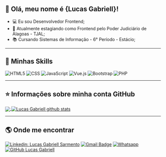 ## 👋 Olá, meu nome é <strong>{Lucas Gabriell}!</strong>

- 💻 Eu sou Desenvolvedor Frontend; 
- 💼 Atualmente estagiando como Frontend pelo Poder Judiciário de Alagoas - TJAL;
- 📚 Cursando Sistemas de Informação - 6° Período - Estácio;

---

## 🚀 Minhas Skills

![HTML5](https://img.shields.io/badge/-HTML5-333333?style=flat&logo=HTML5)
![CSS](https://img.shields.io/badge/-CSS-333333?style=flat&logo=CSS3&logoColor=1572B6)
![JavaScript](https://img.shields.io/badge/-JavaScript-333333?style=flat&logo=javascript)
![Vue.js](https://img.shields.io/badge/-Vue.js-333333?style=flat&logo=Vue.js)
![Bootstrap](https://img.shields.io/badge/-Bootstrap-333333?style=flat&logo=Bootstrap)
![PHP](https://img.shields.io/badge/-PHP-333333?style=flat&logo=PHP)

---

## ⭐ Informações sobre minha conta GitHub

<a href="https://github.com/Gurupreet">
  <img align="center" src="https://github-readme-stats.vercel.app/api/top-langs/?username=lucasgabriell97&theme=dracula&hide_langs_below=1" />
</a>

<a href="https://github.com/Gurupreet">
 <img align="center" src="https://github-readme-stats.vercel.app/api?username=lucasgabriell97&show_icons=true&theme=dracula&line_height=27" alt="Lucas Gabriell github stats"/>
</a>

---

## 🌎 Onde me encontrar

[![Linkedin: Lucas Gabriell Sarmento](https://img.shields.io/badge/LinkedIn-0077B5?style=for-the-badge&logo=linkedin&logoColor=white&link=https://www.linkedin.com/in/lucas-gabriell-sarmento-702331190/)](https://www.linkedin.com/in/lucas-gabriell-sarmento-702331190/)
[![Gmail Badge](https://img.shields.io/badge/Gmail-D14836?style=for-the-badge&logo=gmail&logoColor=white&link=mailto:lucas.gabriell97@hotmail.com)](mailto:lucas.gabriell97@hotmail.com)
[![Whatsapp](https://img.shields.io/badge/Whatsapp-25D366?style=for-the-badge&logo=whatsapp&logoColor=white&link=https://wa.me/5582987119343)](https://wa.me/5582987119343)
[![GitHub Lucas Gabriell](https://img.shields.io/github/followers/lucasgabriell97?label=follow&style=social)](https://github.com/lucasgabriell97)
